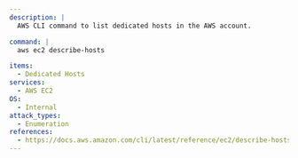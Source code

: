 ```yaml
---
description: |
  AWS CLI command to list dedicated hosts in the AWS account.

command: |
  aws ec2 describe-hosts

items:
  - Dedicated Hosts
services:
  - AWS EC2
OS:
  - Internal
attack_types:
  - Enumeration
references:
  - https://docs.aws.amazon.com/cli/latest/reference/ec2/describe-hosts.html
---
```

